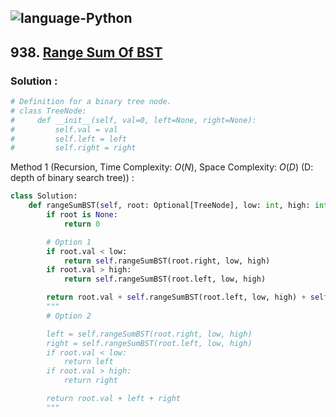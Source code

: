 ![language-Python](https://img.shields.io/badge/Python-ffd43b?style=for-the-badge&logo=PYTHON)
---

## 938. [Range Sum Of BST](https://leetcode.com/problems/range-sum-of-bst)

### Solution :

```python
# Definition for a binary tree node.
# class TreeNode:
#     def __init__(self, val=0, left=None, right=None):
#         self.val = val
#         self.left = left
#         self.right = right
```

Method 1 (Recursion, Time Complexity: $O(N)$, Space Complexity: $O(D)$ (D: depth of binary search tree)) :
```python
class Solution:
    def rangeSumBST(self, root: Optional[TreeNode], low: int, high: int) -> int:
        if root is None:
            return 0

        # Option 1
        if root.val < low:
            return self.rangeSumBST(root.right, low, high)
        if root.val > high:
            return self.rangeSumBST(root.left, low, high)

        return root.val + self.rangeSumBST(root.left, low, high) + self.rangeSumBST(root.right, low, high)
        """
        # Option 2

        left = self.rangeSumBST(root.right, low, high)
        right = self.rangeSumBST(root.left, low, high)
        if root.val < low:
            return left
        if root.val > high:
            return right

        return root.val + left + right
        """
```
